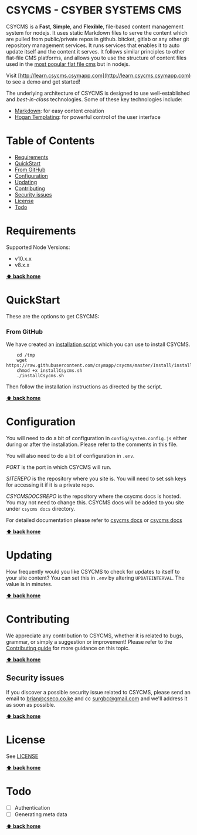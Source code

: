 # CSYCMS - CSYBER SYSTEMS CMS

CSYCMS is a **Fast**, **Simple**, and **Flexible**, file-based content management system for nodejs. It uses static Markdown files to serve the content which are pulled from public/private repos in github. bitcket, gitlab or any other git repository management services. It runs services that enables it to auto update itself and the content it serves. It follows similar principles to other flat-file CMS platforms, and allows you to use the structure of content files used in the [most popular flat file cms](https://getgrav.org/downloads)
 but in nodejs. 

Visit [http://learn.csycms.csymapp.com](http://learn.csycms.csymapp.com) to see a demo and get started!

The underlying architecture of CSYCMS is designed to use well-established and _best-in-class_ technologies. Some of these key technologies include:

* [Markdown](http://en.wikipedia.org/wiki/Markdown): for easy content creation
* [Hogan Templating](http://twitter.github.io/hogan.js/): for powerful control of the user interface

# Table of Contents
- [Requirements](#requirements)
- [QuickStart](#quickstart)
 - [From GitHub](#from-github)
- [Configuration](#configuration)
- [Updating](#updating)
- [Contributing](#contributing)
- [Security issues](#security-issues)
- [License](#license)
- [Todo](#todo)

# Requirements

Supported Node Versions:
- v10.x.x
- v8.x.x

**[⬆ back home](#table-of-contents)**

# QuickStart

These are the options to get CSYCMS:

### From GitHub

We have created an [installation script](/Install/installCsycms.sh) which you can use to install CSYCMS. 

```
    cd /tmp
    wget https://raw.githubusercontent.com/csymapp/csycms/master/Install/installCsycms.sh
    chmod +x installCsycms.sh
    ./installCsycms.sh
```

Then follow the installation instructions as directed by the script.

**[⬆ back home](#table-of-contents)**


# Configuration

You will need to do a bit of configuration in `config/system.config.js` either during or after the installation. Please refer to the comments in this file.

You will also need to do a bit of configuration in `.env`.

*PORT* is the port in which CSYCMS will run.

*SITEREPO* is the repository where you site is. You will need to set ssh keys for accessing it if it is a private repo.

*CSYCMSDOCSREPO* is the repository where the csycms docs is hosted. You may not need to change this. CSYCMS docs will be added to you site under `csycms docs` directory.

For detailed documentation please refer to [csycms docs](http://learn.csycms.csymapp.com) or [csycms docs](https://github.com/csymapp/csycms-learn)

**[⬆ back home](#table-of-contents)**


# Updating

How frequently would you like CSYCMS to check for updates to itself to your site content? You can set this in `.env` by altering `UPDATEINTERVAL`. The value is in minutes.

**[⬆ back home](#table-of-contents)**

# Contributing
We appreciate any contribution to CSYCMS, whether it is related to bugs, grammar, or simply a suggestion or improvement! Please refer to the [Contributing guide](CONTRIBUTE.md) for more guidance on this topic.

**[⬆ back home](#table-of-contents)**

## Security issues
If you discover a possible security issue related to CSYCMS, please send an email to brian@cseco.co.ke and cc surgbc@gmail.com and we'll address it as soon as possible.

**[⬆ back home](#table-of-contents)**

# License

See [LICENSE](LICENSE.txt)

**[⬆ back home](#table-of-contents)**

# Todo
- [ ] Authentication
- [ ] Generating meta data

**[⬆ back home](#table-of-contents)**